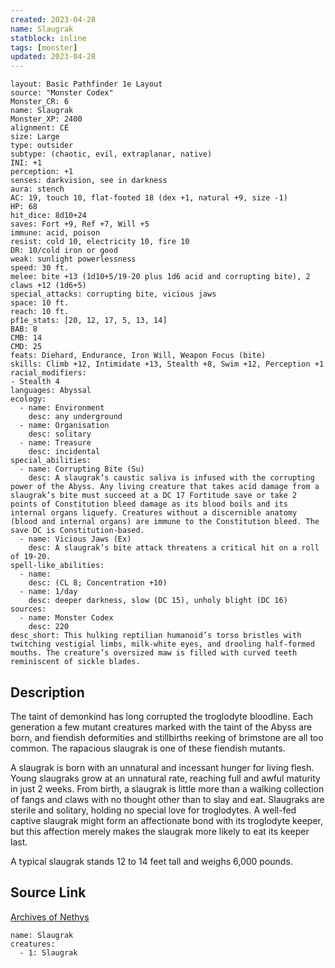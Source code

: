 ```yaml
---
created: 2023-04-28
name: Slaugrak
statblock: inline
tags: [monster]
updated: 2023-04-28
---
```

```statblock
layout: Basic Pathfinder 1e Layout
source: "Monster Codex"
Monster_CR: 6
name: Slaugrak
Monster_XP: 2400
alignment: CE
size: Large
type: outsider
subtype: (chaotic, evil, extraplanar, native)
INI: +1
perception: +1
senses: darkvision, see in darkness
aura: stench
AC: 19, touch 10, flat-footed 18 (dex +1, natural +9, size -1)
HP: 68
hit_dice: 8d10+24
saves: Fort +9, Ref +7, Will +5
immune: acid, poison
resist: cold 10, electricity 10, fire 10
DR: 10/cold iron or good
weak: sunlight powerlessness
speed: 30 ft.
melee: bite +13 (1d10+5/19-20 plus 1d6 acid and corrupting bite), 2 claws +12 (1d6+5)
special_attacks: corrupting bite, vicious jaws
space: 10 ft.
reach: 10 ft.
pf1e_stats: [20, 12, 17, 5, 13, 14]
BAB: 8
CMB: 14
CMD: 25
feats: Diehard, Endurance, Iron Will, Weapon Focus (bite)
skills: Climb +12, Intimidate +13, Stealth +8, Swim +12, Perception +1
racial_modifiers:
- Stealth 4
languages: Abyssal
ecology:
  - name: Environment
    desc: any underground
  - name: Organisation
    desc: solitary
  - name: Treasure
    desc: incidental
special_abilities:
  - name: Corrupting Bite (Su)
    desc: A slaugrak’s caustic saliva is infused with the corrupting power of the Abyss. Any living creature that takes acid damage from a slaugrak’s bite must succeed at a DC 17 Fortitude save or take 2 points of Constitution bleed damage as its blood boils and its internal organs liquefy. Creatures without a discernible anatomy (blood and internal organs) are immune to the Constitution bleed. The save DC is Constitution-based.
  - name: Vicious Jaws (Ex)
    desc: A slaugrak’s bite attack threatens a critical hit on a roll of 19-20.
spell-like_abilities:
  - name:
    desc: (CL 8; Concentration +10)
  - name: 1/day
    desc: deeper darkness, slow (DC 15), unholy blight (DC 16)
sources:
  - name: Monster Codex
    desc: 220
desc_short: This hulking reptilian humanoid’s torso bristles with twitching vestigial limbs, milk-white eyes, and drooling half-formed mouths. The creature’s oversized maw is filled with curved teeth reminiscent of sickle blades.
```
## Description
The taint of demonkind has long corrupted the troglodyte bloodline. Each generation a few mutant creatures marked with the taint of the Abyss are born, and fiendish deformities and stillbirths reeking of brimstone are all too common. The rapacious slaugrak is one of these fiendish mutants.

A slaugrak is born with an unnatural and incessant hunger for living flesh. Young slaugraks grow at an unnatural rate, reaching full and awful maturity in just 2 weeks. From birth, a slaugrak is little more than a walking collection of fangs and claws with no thought other than to slay and eat. Slaugraks are sterile and solitary, holding no special love for troglodytes. A well-fed captive slaugrak might form an affectionate bond with its troglodyte keeper, but this affection merely makes the slaugrak more likely to eat its keeper last.

A typical slaugrak stands 12 to 14 feet tall and weighs 6,000 pounds.
## Source Link
[Archives of Nethys](https://aonprd.com/MonsterDisplay.aspx?ItemName=Slaugrak)
```encounter-table
name: Slaugrak
creatures:
  - 1: Slaugrak
```
